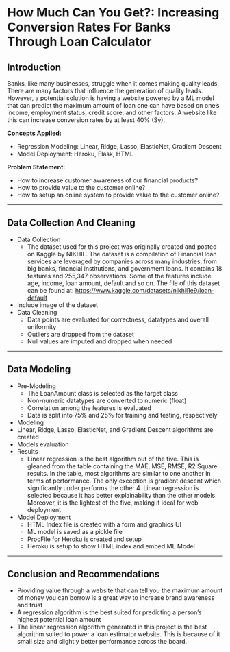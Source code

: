 # How Much Can You Get?: Increasing Conversion Rates For Banks Through Loan Calculator


## Introduction
Banks, like many businesses, struggle when it comes making quality leads. There are many factors that influence the generation of quality leads. However, a potential solution is having a website powered by a ML model that can predict the maximum amount of loan one can have based on one’s income, employment status, credit score, and other factors. A website like this can increase conversion rates by at least 40% (Sy).

**Concepts Applied:**
- Regression Modeling: Linear, Ridge, Lasso, ElasticNet, Gradient Descent
- Model Deployment: Heroku, Flask, HTML 

**Problem Statement:**
- How to increase customer awareness of our financial products?
- How to provide value to the customer online?
- How to setup an online system to provide value to the customer online?

----
## Data Collection And Cleaning
- Data Collection
  - The dataset used for this project was originally created and posted on Kaggle by NIKHIL. The dataset is a compilation of Financial loan services are leveraged by companies across many industries, from big banks, financial institutions, and government loans. It contains 18 features and 255,347 observations. Some of the features include age, income, loan amount, default and so on. The file of this dataset can be found at: https://www.kaggle.com/datasets/nikhil1e9/loan-default
- Include image of the dataset
- Data Cleaning
  - Data points are evaluated for correctness, datatypes and overall uniformity
  - Outliers are dropped from the dataset
  - Null values are imputed and dropped when needed

----
## Data Modeling
- Pre-Modeling
  - The LoanAmount class is selected as the target class
  - Non-numeric datatypes are converted to numeric (float)
  - Correlation among the features is evaluated
  - Data is split into 75% and 25% for training and testing, respectively
- Modeling
 - Linear, Ridge, Lasso, ElasticNet, and Gradient Descent algorithms are created
  - Models evaluation
  - Results
    - Linear regression  is the best algorithm out of the five. This is gleaned from the table containing the MAE, MSE, RMSE,  R2 Square results. In the table, most algorithms are  similar to one another in terms of performance. The only exception is gradient descent which significantly under performs the other 4. Linear regression is selected because it has better explainability than the other models. Moreover, it is the lightest of the five, making it ideal for web deployment
- Model Deployment
  - HTML Index file is created with a form and graphics UI
  - ML model is saved as a pickle file
  - ProcFile for Heroku is created and setup
  - Heroku is setup to show HTML index and embed ML Model

----
## Conclusion and Recommendations 
  - Providing value through a website that can tell you the maximum amount of money you can borrow is a great way to increase brand awareness and trust
  - A regression algorithm is the best suited for predicting a person’s highest potential loan amount
  - The linear regression algorithm generated in this project is the best algorithm suited to power a loan estimator website. This is because of it small size and slightly better performance across the board. 
